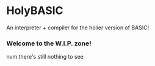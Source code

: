 # HolyBASIC

An interpreter + compiler for the holier version of BASIC!

### Welcome to the W.I.P. zone!

nvm there's still nothing to see
